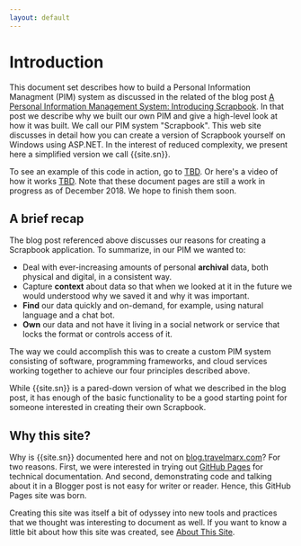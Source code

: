 ```yaml
---
layout: default
---
```

# Introduction

This document set describes how to build a Personal Information Managment (PIM) system as discussed in the related of the blog post [A Personal Information Management System: Introducing Scrapbook][blog]. In that post we describe why we built our own PIM and give a  high-level look at how it was built. We call our PIM system "Scrapbook". This web site discusses in detail how you can create a version of Scrapbook yourself on Windows using ASP.NET. In the interest of reduced complexity, we present here a simplified version we call {{site.sn}}.

To see an example of this code in action, go to [TBD][demo]. Or here's a video of how it works [TBD][demo]. Note that these document pages are still a work in progress as of December 2018. We hope to finish them soon.

## A brief recap

The blog post referenced above discusses our reasons for creating a Scrapbook application. To summarize, in our PIM we wanted to:

* Deal with ever-increasing amounts of personal **archival** data, both physical and digital, in a consistent way.
* Capture **context** about data so that when we looked at it in the future we would understood why we saved it and why it was important.
* **Find** our data quickly and on-demand, for example, using natural language and a chat bot.
* **Own** our data and not have it living in a social network or service that locks the format or controls access of it.

The way we could accomplish this was to create a custom PIM system consisting of software, programming frameworks, and cloud services working together to achieve our four principles described above.

While {{site.sn}} is a pared-down version of what we described in the blog post, it has enough of the basic functionality to be a good starting point for someone interested in creating their own Scrapbook.

## Why this site?

Why is {{site.sn}} documented here and not on [blog.travelmarx.com][tm]? For two reasons. First, we were interested in trying out [GitHub Pages][ghp] for technical documentation. And second, demonstrating code and talking about it in a Blogger post is not easy for writer or reader. Hence, this GitHub Pages site was born.

Creating this site was itself a bit of odyssey into new tools and practices that we thought was interesting to document as well. If you want to know a little bit about how this site was created, see [About This Site][about].

[web]: https://travelmarx.github.io/scrapbook101/
[blog]: http://blog.travelmarx.com/2017/12/a-personal-information-management-system-introducing-scrapbook.html
[demo]: http://www.travelmarx.com/
[tm]: http://blog.travelmarx.com
[about]: /about-this-site
[ghp]: https://pages.github.com/


